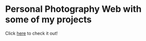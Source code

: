 # Personal Photography Web with some of my projects
<p>Click <a href="https://airin181.github.io/07_web-personal/">here</a> to check it out!</p>

